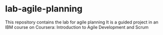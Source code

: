 # lab-agile-planning
This repository contains the lab for agile planning
It is a guided project in an IBM course on Coursera: Introduction to Agile Development and Scrum
